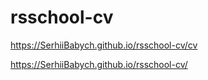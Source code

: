 # rsschool-cv

https://SerhiiBabych.github.io/rsschool-cv/cv

https://SerhiiBabych.github.io/rsschool-cv/
